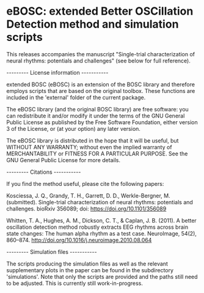 # eBOSC: extended Better OSCillation Detection method and simulation scripts

This releases accompanies the manuscript "Single-trial characterization of neural rhythms: potentials and challenges" (see below for full reference).

--------- License information -----------

extended BOSC (eBOSC) is an extension of the BOSC library and therefore employs scripts that are based on the original toolbox. These functions are included in the 'external' folder of the current package.

The eBOSC library (and the original BOSC library) are free software: you can redistribute it and/or modify it under the terms of the GNU General Public License as published by the Free Software Foundation, either version 3 of the License, or (at your option) any later version.

The eBOSC library is distributed in the hope that it will be useful, but WITHOUT ANY WARRANTY; without even the implied warranty of MERCHANTABILITY or FITNESS FOR A PARTICULAR PURPOSE.  See the GNU General Public License for more details.

--------- Citations -----------

If you find the method useful, please cite the following papers:

Kosciessa, J. Q., Grandy, T. H., Garrett, D. D., Werkle-Bergner, M. (submitted). Single-trial characterization of neural rhythms: potentials and challenges. bioRxiv 356089; doi: https://doi.org/10.1101/356089

Whitten, T. A., Hughes, A. M., Dickson, C. T., & Caplan, J. B. (2011). A better oscillation detection method robustly extracts EEG rhythms across brain state changes: The human alpha rhythm as a test case. NeuroImage, 54(2), 860–874. http://doi.org/10.1016/j.neuroimage.2010.08.064

--------- Simulation files -----------

The scripts producing the simulation files as well as the relevant supplementary plots in the paper can be found in the subdirectory 'simulations'. Note that only the scripts are provided and the paths still need to be adjusted. This is currently still work-in-progress.
